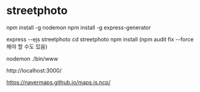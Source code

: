 # streetphoto

npm install -g nodemon
npm install -g express-generator

express --ejs streetphoto
cd streetphoto
npm install 
(npm audit fix --force 해야 할 수도 있음)

nodemon ./bin/www

http://localhost:3000/

https://navermaps.github.io/maps.js.ncp/